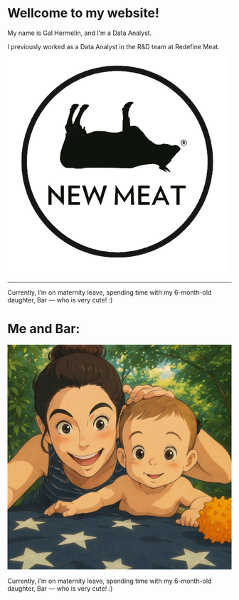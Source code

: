 <link rel="stylesheet" href="style.css">

# Wellcome to my website!
My name is Gal Hermelin, and I’m a Data Analyst.


I previously worked as a Data Analyst in the R&D team at Redefine Meat. ![Redefinemeat logo](https://github.com/Galherm/Galherm.github.io/blob/main/Black_New_Meat-removebg-preview%20(2).png)

---
Currently, I’m on maternity leave, spending time with my 6-month-old daughter, Bar — who is very cute! :)

# Me and Bar:

![a pic of me and Bar](https://github.com/Galherm/Galherm.github.io/blob/main/IMG-20250403-WA0002.jpg)


Currently, I’m on maternity leave, spending time with my 6-month-old daughter, Bar — who is very cute! :)
